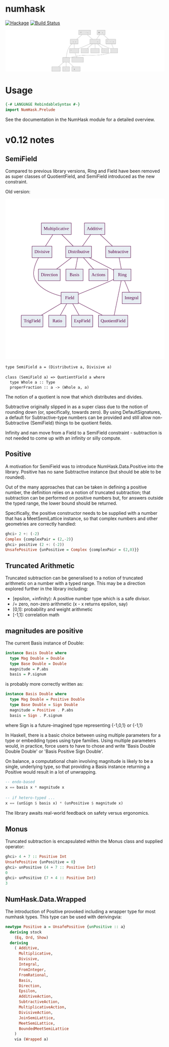 numhask
===

[![Hackage](https://img.shields.io/hackage/v/numhask.svg)](https://hackage.haskell.org/package/numhask)
[![Build Status](https://github.com/tonyday567/numhask/workflows/haskell-ci/badge.svg)](https://github.com/tonyday567/numhask/actions?query=workflow%3Ahaskell-ci)

![](other/nh12.svg)

Usage
===

``` haskell
{-# LANGUAGE RebindableSyntax #-}
import NumHask.Prelude
```
See the documentation in the NumHask module for a detailed overview.

v0.12 notes
===

SemiField
---

Compared to previous library versions, Ring and Field have been removed as super classes of QuotientField, and SemiField introduced as the new constraint.

Old version:

![](other/nh11.svg)

```
type SemiField a = (Distributive a, Divisive a)

class (SemiField a) => QuotientField a where
  type Whole a :: Type
  properFraction :: a -> (Whole a, a)
```

The notion of a quotient is now that which distributes and divides.

Subtractive originally slipped in as a super class due to the notion of rounding down (or, specifically, towards zero). By using DefaultSignatures, a default for Subtractive-type numbers can be provided and still allow non-Subtractive (SemiField) things to be quotient fields.

Infinity and nan move from a Field to a SemiField constraint - subtraction is not needed to come up with an infinity or silly compute.

Positive
---

A motivation for SemiField was to introduce NumHask.Data.Positive into the library. Positive has no sane Subtractive instance (but should be able to be rounded).

Out of the many approaches that can be taken in defining a positive number, the definition relies on a notion of truncated subtraction; that subtraction can be performed on positive numbers but, for answers outside the typed range, the lower bound should be returned.

Specifically, the positive constructor needs to be supplied with a number that has a MeetSemiLattice instance, so that complex numbers and other geometries are correctly handled:

``` haskell
ghci> 2 +: (-2)
Complex {complexPair = (2,-2)}
ghci> positive (2 +: (-2))
UnsafePositive {unPositive = Complex {complexPair = (2,0)}}
```

Truncated Arithmetic
---

Truncated subtraction can be generalised to a notion of truncated arithmetic on a number with a typed range. This may be a direction explored further in the library including:

- [epsilon, +infinity): A positive number type which is a safe divisor.
- /= zero, non-zero arithmetic (x - x returns epsilon, say)
- [0,1]: probability and weight arithmetic
- [-1,1]: correlation math

magnitudes are positive
---

The current Basis instance of Double:

``` haskell
instance Basis Double where
  type Mag Double = Double
  type Base Double = Double
  magnitude = P.abs
  basis = P.signum
```

is probably more correctly written as:

``` haskell
instance Basis Double where
  type Mag Double = Positive Double
  type Base Double = Sign Double
  magnitude = Positive . P.abs
  basis = Sign . P.signum
```

where Sign is a future-imagined type representing {-1,0,1} or {-1,1}

In Haskell, there is a basic choice between using multiple parameters for a type or embedding types using type families. Using multiple parameters would, in practice, force users to have to chose and write 'Basis Double Double Double' or 'Basis Positive Sign Double'.

On balance, a computational chain involving magnitude is likely to be a single, underlying type, so that providing a Basis instance returning a Positive would result in a lot of unwrapping.

``` haskell
-- endo-based
x == basis x * magnitude x

-- if hetero-typed ...
x == (unSign $ basis x) * (unPositive $ magnitude x)
```

The library awaits real-world feedback on safety versus ergonomics.

Monus
---

Truncated subtraction is encapsulated within the Monus class and supplied operator:

``` haskell
ghci> 4 ∸ 7 :: Positive Int
UnsafePositive {unPositive = 0}
ghci> unPositive (4 ∸ 7 :: Positive Int)
0
ghci> unPositive (7 ∸ 4 :: Positive Int)
3
```

NumHask.Data.Wrapped
---

The introduction of Positive provoked including a wrapper type for most numhask types. This type can be used with derivingvia:

``` haskell
newtype Positive a = UnsafePositive {unPositive :: a}
  deriving stock
    (Eq, Ord, Show)
  deriving
    ( Additive,
      Multiplicative,
      Divisive,
      Integral,
      FromInteger,
      FromRational,
      Basis,
      Direction,
      Epsilon,
      AdditiveAction,
      SubtractiveAction,
      MultiplicativeAction,
      DivisiveAction,
      JoinSemiLattice,
      MeetSemiLattice,
      BoundedMeetSemiLattice
    )
    via (Wrapped a)
```

